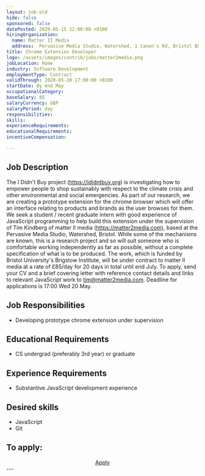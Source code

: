 ```yaml
---
layout: job-old
hide: false
sponsored: false
datePosted: 2020-05-15 12:00:00 +0100
hiringOrganization:
  name: Matter II Media
  address:  Pervasive Media Studio, Watershed, 1 Canon's Rd, Bristol BS1 5TX
title: Chrome Extension Developer
logo: /assets/images/contrib/jobs/matter2media.png
jobLocation: Home
industry: Software Development
employmentType: Contract
validThrough: 2020-05-20 17:00:00 +0100
startDate: By end May
occupationalCategory:
baseSalary: 85
salaryCurrency: GBP
salaryPeriod: day
responsibilities:
skills:
experienceRequirements:
educationalRequirements:
incentiveCompensation:

---
```


## Job Description
The I Didn't Buy project (https://ididntbuy.org) is investigating how to empower people to shop sustainably with respect to the climate crisis and other environmental and social emergencies. As part of our research, we are creating a prototype extension for the chrome browser which will offer an interface relating to products and brands as the user browses for them. We seek a student / recent graduate intern with good experience of JavaScript programming to help build this extension under the supervision of Tim Kindberg of matter II media (https://matter2media.com), based at the Pervasive Media Studio, Watershed, Bristol. While some of the mechanisms are known, this is a research project and so will suit someone who is comfortable working independently as far as possible, without a complete specification of what is to be produced. The work, which is funded by Bristol University's Brigstow Institute, will be under contract to matter II media at a rate of £85/day for 20 days in total until end July. To apply, send your CV and a brief covering letter with reference contact details and links to relevant JavaScript work to tim@matter2media.com. Deadline for applications is 17:00 Wed 20 May.

## Job Responsibilities
- Developing prototype chrome extension under supervision

## Educational Requirements
- CS undergrad (preferably 3rd year) or graduate

## Experience Requirements
- Substantive JavaScript development experience

## Desired skills
- JavaScript
- Git

## To apply:

<div class="to-apply" style="text-align: center">
  <a class="btn btn--dark" style="margin: 20px" href="mailto:tim@matter2media.com">
    Apply
  </a>
</div>
---
